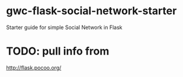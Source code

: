 # gwc-flask-social-network-starter
Starter guide for simple Social Network in Flask


# TODO: pull info from
http://flask.pocoo.org/
